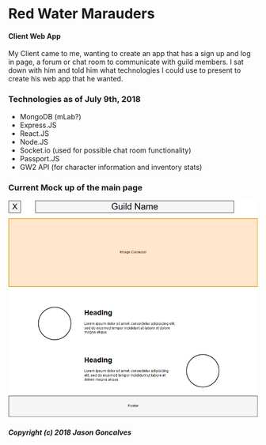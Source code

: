 # Red Water Marauders
#### Client Web App

My Client came to me, wanting to create an app that has a sign up and log in page, a forum or chat room to communicate with guild members.  I sat down with him and told him what technologies I could use to present to create his web app that he wanted.

### Technologies as of July 9th, 2018
* MongoDB (mLab?)
* Express.JS
* React.JS
* Node.JS 
* Socket.io (used for possible chat room functionality)
* Passport.JS
* GW2 API (for character information and inventory stats)

### Current Mock up of the main page
![mockup v1.0](images/gw2guild.png)

##### Copyright (c) 2018 Jason Goncalves